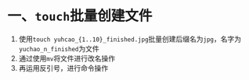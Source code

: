 # 一、`touch`批量创建文件
1. 使用`touch yuhcao_{1..10}_finished.jpg`批量创建后缀名为`jpg`，名字为`yuchao_n_finished`为文件
2. 通过使用`mv`将文件进行改名操作
3. 再运用反引号，进行命令操作
